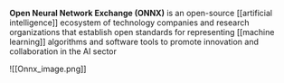 **Open Neural Network Exchange (ONNX)** is an open-source [[artificial intelligence]] ecosystem of technology companies and research organizations that establish open standards for representing [[machine learning]] algorithms and software tools to promote innovation and collaboration in the AI sector

![[Onnx_image.png]]